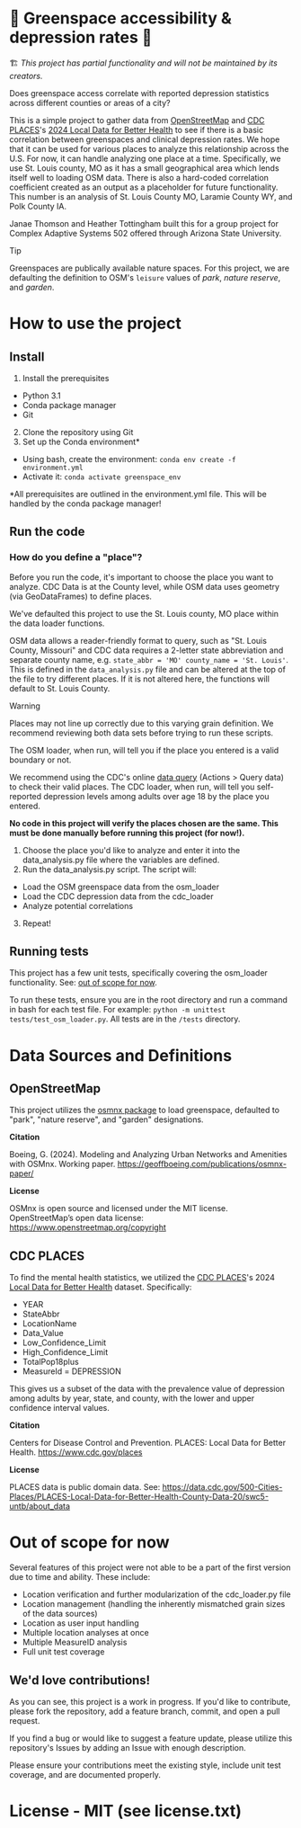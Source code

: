 # :construction: Greenspace accessibility & depression rates :construction:
🏗️ _This project has partial functionality and will not be maintained by its creators._

Does greenspace access correlate with reported depression statistics across different counties or areas of a city?

This is a simple project to gather data from [OpenStreetMap](https://www.openstreetmap.org/#map=5/38.01/-95.84) and [CDC PLACES](https://www.cdc.gov/places/index.html)'s [2024 Local Data for Better Health](https://data.cdc.gov/500-Cities-Places/PLACES-Local-Data-for-Better-Health-County-Data-20/swc5-untb/about_data) to see if there is a basic correlation between greenspaces and clinical depression rates. We hope that it can be used for various places to analyze this relationship across the U.S. For now, it can handle analyzing one place at a time. Specifically, we use St. Louis county, MO as it has a small geographical area which lends itself well to loading OSM data. There is also a hard-coded correlation coefficient created as an output as a placeholder for future functionality. This number is an analysis of St. Louis County MO, Laramie County WY, and Polk County IA.

Janae Thomson and Heather Tottingham built this for a group project for Complex Adaptive Systems 502 offered through Arizona State University.

> [!TIP]
> Greenspaces are publically available nature spaces. For this project, we are defaulting the definition to OSM's `leisure` values of *park*, *nature reserve*, and *garden*. 

# How to use the project
## Install
1. Install the prerequisites
  - Python 3.1
  - Conda package manager
  - Git
2. Clone the repository using Git
3. Set up the Conda environment*
  - Using bash, create the environment: `conda env create -f environment.yml`
  - Activate it: `conda activate greenspace_env`

*All prerequisites are outlined in the environment.yml file. This will be handled by the conda package manager! 

## Run the code 

### How do you define a "place"?

Before you run the code, it's important to choose the place you want to analyze. CDC Data is at the County level, while OSM data uses geometry (via GeoDataFrames) to define places. 

We've defaulted this project to use the St. Louis county, MO place within the data loader functions. 

OSM data allows a reader-friendly format to query, such as "St. Louis County, Missouri" and CDC data requires a 2-letter state abbreviation and separate county name, e.g. `state_abbr = 'MO' county_name = 'St. Louis'`.  This is defined in the `data_analysis.py` file and can be altered at the top of the file to try different places. If it is not altered here, the functions will default to St. Louis County.

> [!WARNING]
> Places may not line up correctly due to this varying grain definition. We recommend reviewing both data sets before trying to run these scripts.
> 
> The OSM loader, when run, will tell you if the place you entered is a valid boundary or not.
> 
> We recommend using the CDC's online [data query](https://data.cdc.gov/500-Cities-Places/PLACES-Local-Data-for-Better-Health-County-Data-20/swc5-untb/about_data) (Actions > Query data) to check their valid places. The CDC loader, when run, will tell you self-reported depression levels among adults over age 18 by the place you entered.
> 
> **No code in this project will verify the places chosen are the same. This must be done manually before running this project (for now!).**

1. Choose the place you'd like to analyze and enter it into the data_analysis.py file where the variables are defined.
2. Run the data_analysis.py script. The script will:
  - Load the OSM greenspace data from the osm_loader
  - Load the CDC depression data from the cdc_loader
  - Analyze potential correlations
3. Repeat!

## Running tests

This project has a few unit tests, specifically covering the osm_loader functionality. See: [out of scope for now](#out-of-scope-for-now). 

To run these tests, ensure you are in the root directory and run a command in bash for each test file. For example: `python -m unittest tests/test_osm_loader.py`. All tests are in the `/tests` directory.

# Data Sources and Definitions
## OpenStreetMap
This project utilizes the [osmnx package](https://osmnx.readthedocs.io/en/stable/) to load greenspace, defaulted to "park", "nature reserve", and "garden" designations.

**Citation**

Boeing, G. (2024). Modeling and Analyzing Urban Networks and Amenities with OSMnx. Working paper. https://geoffboeing.com/publications/osmnx-paper/

**License**

OSMnx is open source and licensed under the MIT license. OpenStreetMap’s open data license: https://www.openstreetmap.org/copyright

## CDC PLACES
To find the mental health statistics, we utilized the [CDC PLACES](https://www.cdc.gov/places/index.html)'s 2024 [Local Data for Better Health](https://data.cdc.gov/500-Cities-Places/PLACES-Local-Data-for-Better-Health-County-Data-20/swc5-untb/about_data) dataset. Specifically:
- YEAR
- StateAbbr
- LocationName
- Data_Value
- Low_Confidence_Limit
- High_Confidence_Limit
- TotalPop18plus
- MeasureId = DEPRESSION

This gives us a subset of the data with the prevalence value of depression among adults by year, state, and county, with the lower and upper confidence interval values.

**Citation**

Centers for Disease Control and Prevention. PLACES: Local Data for Better Health. https://www.cdc.gov/places

**License**

PLACES data is public domain data. See: https://data.cdc.gov/500-Cities-Places/PLACES-Local-Data-for-Better-Health-County-Data-20/swc5-untb/about_data

# Out of scope for now

Several features of this project were not able to be a part of the first version due to time and ability. These include:
- Location verification and further modularization of the cdc_loader.py file
- Location management (handling the inherently mismatched grain sizes of the data sources)
- Location as user input handling
- Multiple location analyses at once
- Multiple MeasureID analysis
- Full unit test coverage

## We'd love contributions!

As you can see, this project is a work in progress. If you'd like to contribute, please fork the repository, add a feature branch, commit, and open a pull request.

If you find a bug or would like to suggest a feature update, please utilize this repository's Issues by adding an Issue with enough description.

Please ensure your contributions meet the existing style, include unit test coverage, and are documented properly.

# License - MIT (see license.txt)

